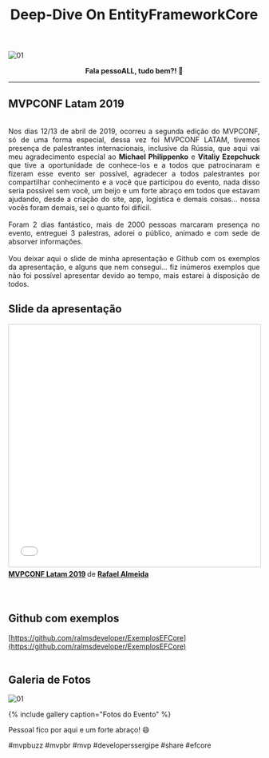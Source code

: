 ﻿---
title: "Deep-Dive On EntityFrameworkCore"
comments: true
excerpt_separator: "Ler mais"
categories:
  - Dica
toc: true
toc_label: "Começando"
categories:
  - Eventos
gallery:
  - url: /assets/images/mvpconf2019/1.jpeg
    image_path: /assets/images/mvpconf2019/1.jpeg
    alt: "MVPCONF 2019"
  - url: /assets/images/mvpconf2019/2.jpeg
    image_path: /assets/images/mvpconf2019/2.jpeg
    alt: "MVPCONF 2019"
  - url: /assets/images/mvpconf2019/3.jpeg
    image_path: /assets/images/mvpconf2019/3.jpeg
    alt: "MVPCONF 2019"
  - url: /assets/images/mvpconf2019/4.jpeg
    image_path: /assets/images/mvpconf2019/4.jpeg
    alt: "MVPCONF 2019"
  - url: /assets/images/mvpconf2019/5.jpeg
    image_path: /assets/images/mvpconf2019/5.jpeg
    alt: "MVPCONF 2019"
  - url: /assets/images/mvpconf2019/6.jpeg
    image_path: /assets/images/mvpconf2019/6.jpeg
  - url: /assets/images/mvpconf2019/7.jpeg
    image_path: /assets/images/mvpconf2019/7.jpeg
  - url: /assets/images/mvpconf2019/8.jpeg
    image_path: /assets/images/mvpconf2019/8.jpeg
  - url: /assets/images/mvpconf2019/9.jpeg
    image_path: /assets/images/mvpconf2019/9.jpeg
    alt: "MVPCONF 2019"
---

![01]({{site.url}}{{site.baseurl}}/assets/images/mvpconf2019/topo.PNG)

<center><strong>Fala pessoALL, tudo bem?! 👊</strong></center>
<hr>


## MVPCONF Latam 2019
<br>
<div style="text-align: justify">
Nos dias 12/13 de abril de 2019, ocorreu a segunda edição do MVPCONF, só de uma forma especial, dessa vez foi MVPCONF LATAM, tivemos presença de palestrantes internacionais, inclusive da Rússia, que aqui vai meu agradecimento especial ao <strong>Michael Philippenko</strong> e <strong>Vitaliy Ezepchuck</strong> que tive a oportunidade de conhece-los e a todos que patrocinaram e fizeram esse evento ser possível, agradecer a todos palestrantes por compartilhar conhecimento e a você que participou do evento, nada disso seria possível sem você, um beijo e um forte abraço em todos que estavam ajudando, desde a criação do site, app, logística e demais coisas... nossa vocês foram demais, sei o quanto foi difícil.
<br><br>
Foram 2 dias fantástico, mais de 2000 pessoas marcaram presença no evento, entreguei 3 palestras, adorei o público, animado e com sede de absorver informações.
<br><br>
Vou deixar aqui o slide de minha apresentação e Github com os exemplos da apresentação, e alguns que nem consegui... fiz inúmeros exemplos que não foi possível apresentar devido ao tempo, mais estarei à disposição de todos.
</div>
 
## Slide da apresentação
<iframe src="//www.slideshare.net/slideshow/embed_code/key/rrkAZ3wxffR0pb" width="595" height="485" frameborder="0" marginwidth="0" marginheight="0" scrolling="no" style="border:1px solid #CCC; border-width:1px; margin-bottom:5px; max-width: 100%;" allowfullscreen> </iframe> <div style="margin-bottom:5px"> <strong> <a href="//www.slideshare.net/RafaelAlmeida59/mvpconf-latam-2019" title="MVPCONF Latam 2019" target="_blank">MVPCONF Latam 2019</a> </strong> de <strong><a href="https://www.slideshare.net/RafaelAlmeida59" target="_blank">Rafael Almeida</a></strong> </div>
<br><br> 

## Github com exemplos
[https://github.com/ralmsdeveloper/ExemplosEFCore](https://github.com/ralmsdeveloper/ExemplosEFCore) 
<br><br> 

## Galeria de Fotos
![01]({{site.url}}{{site.baseurl}}/assets/images/mvpconf2019/1.jpeg) 

{% include gallery caption="Fotos do Evento" %}


<div class="notice--success">
Pessoal fico por aqui e um forte abraço! 😄
</div>

 #mvpbuzz #mvpbr #mvp #developerssergipe #share #efcore<br><br> 
